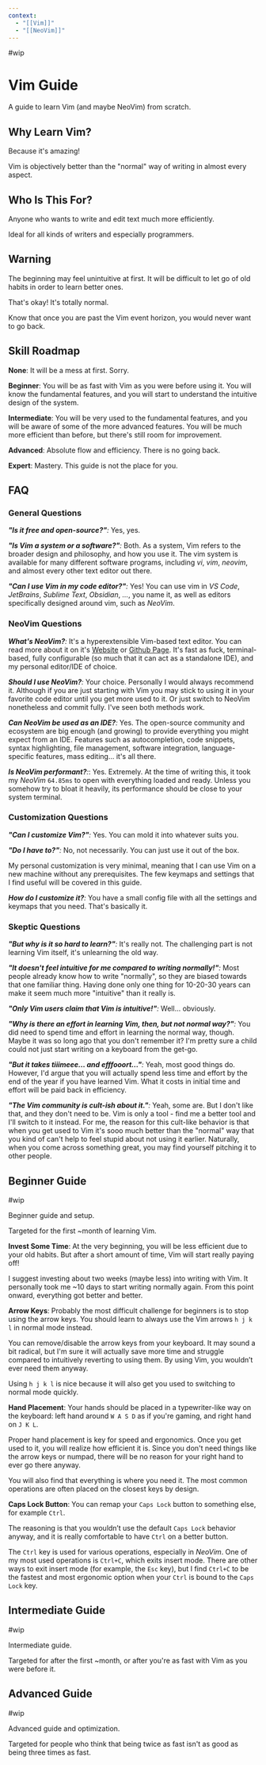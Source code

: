 ```yaml
---
context:
  - "[[Vim]]"
  - "[[NeoVim]]"
---
```


#wip

# Vim Guide

A guide to learn Vim (and maybe NeoVim) from scratch.

## Why Learn Vim?

Because it's amazing!

Vim is objectively better than the "normal" way of writing in almost every aspect.

## Who Is This For?

Anyone who wants to write and edit text much more efficiently.

Ideal for all kinds of writers and especially programmers.

## Warning

The beginning may feel unintuitive at first. It will be difficult to let go of old habits in order to learn better ones.

That's okay! It's totally normal.

Know that once you are past the Vim event horizon, you would never want to go back.

## Skill Roadmap

**None**: It will be a mess at first. Sorry.

**Beginner**: You will be as fast with Vim as you were before using it. You will know the fundamental features, and you will start to understand the intuitive design of the system.

**Intermediate**: You will be very used to the fundamental features, and you will be aware of some of the more advanced features. You will be much more efficient than before, but there's still room for improvement.

**Advanced**: Absolute flow and efficiency. There is no going back.

**Expert**: Mastery. This guide is not the place for you.

## FAQ

### General Questions

_**"Is it free and open-source?"**:_ Yes, yes.

_**"Is Vim a system or a software?"**:_ Both. As a system, Vim refers to the broader design and philosophy, and how you use it. The vim system is available for many different software programs, including _vi_, _vim_, _neovim_, and almost every other text editor out there.

_**"Can I use Vim in my code editor?"**:_ Yes! You can use vim in _VS Code_, _JetBrains_, _Sublime Text_, _Obsidian_, _..._, you name it, as well as editors specifically designed around vim, such as _NeoVim_.

### NeoVim Questions

_**What's NeoVim?**:_ It's a hyperextensible Vim-based text editor. You can read more about it on it's [Website](https://neovim.io/) or [Github Page](https://github.com/neovim/neovim). It's fast as fuck, terminal-based, fully configurable (so much that it can act as a standalone IDE), and my personal editor/IDE of choice.

_**Should I use NeoVim?**:_ Your choice. Personally I would always recommend it. Although if you are just starting with Vim you may stick to using it in your favorite code editor until you get more used to it. Or just switch to NeoVim nonetheless and commit fully. I've seen both methods work.

_**Can NeoVim be used as an IDE?**:_ Yes. The open-source community and ecosystem are big enough (and growing) to provide everything you might expect from an IDE. Features such as autocompletion, code snippets, syntax highlighting, file management, software integration, language-specific features, mass editing... it's all there.

_**Is NeoVim performant?**:_: Yes. Extremely. At the time of writing this, it took my _NeoVim_ `64.85ms` to open with everything loaded and ready. Unless you somehow try to bloat it heavily, its performance should be close to your system terminal.

### Customization Questions

_**"Can I customize Vim?"**:_ Yes. You can mold it into whatever suits you.

_**"Do I have to?"**:_ No, not necessarily. You can just use it out of the box.

My personal customization is very minimal, meaning that I can use Vim on a new machine without any prerequisites. The few keymaps and settings that I find useful will be covered in this guide.

_**How do I customize it?**:_ You have a small config file with all the settings and keymaps that you need. That's basically it.

### Skeptic Questions

_**"But why is it so hard to learn?"**:_ It's really not. The challenging part is not learning Vim itself, it's unlearning the old way.

_**"It doesn't feel intuitive for me compared to writing normally!"**:_ Most people already know how to write "normally", so they are biased towards that one familiar thing. Having done only one thing for 10-20-30 years can make it seem much more "intuitive" than it really is.

_**"Only Vim users claim that Vim is intuitive!"**:_ Well... obviously.

_**"Why is there an effort in learning Vim, then, but not normal way?"**:_ You did need to spend time and effort in learning the normal way, though. Maybe it was so long ago that you don't remember it? I'm pretty sure a child could not just start writing on a keyboard from the get-go.

_**"But it takes tiiimeee... and efffooort..."**:_ Yeah, most good things do. However, I'd argue that you will actually spend less time and effort by the end of the year if you have learned Vim. What it costs in initial time and effort will be paid back in efficiency.

_**"The Vim community is cult-ish about it."**:_ Yeah, some are. But I don't like that, and they don't need to be. Vim is only a tool - find me a better tool and I'll switch to it instead. For me, the reason for this cult-like behavior is that when you get used to Vim it's sooo much better than the "normal" way that you kind of can't help to feel stupid about not using it earlier. Naturally, when you come across something great, you may find yourself pitching it to other people.

## Beginner Guide

#wip

Beginner guide and setup.

Targeted for the first ~month of learning Vim.

**Invest Some Time**:
At the very beginning, you will be less efficient due to your old habits. But after a short amount of time, Vim will start really paying off!

I suggest investing about two weeks (maybe less) into writing with Vim. It personally took me ~10 days to start writing normally again. From this point onward, everything got better and better.

**Arrow Keys**:
Probably the most difficult challenge for beginners is to stop using the arrow keys. You should learn to always use the Vim arrows `h j k l` in normal mode instead.

You can remove/disable the arrow keys from your keyboard. It may sound a bit radical, but I'm sure it will actually save more time and struggle compared to intuitively reverting to using them. By using Vim, you wouldn’t ever need them anyway.

Using `h j k l` is nice because it will also get you used to switching to normal mode quickly.

**Hand Placement**:
Your hands should be placed in a typewriter-like way on the keyboard: left hand around `W A S D` as if you're gaming, and right hand on `J K L`.

Proper hand placement is key for speed and ergonomics. Once you get used to it, you will realize how efficient it is. Since you don't need things like the arrow keys or numpad, there will be no reason for your right hand to ever go there anyway.

You will also find that everything is where you need it. The most common operations are often placed on the closest keys by design.

**Caps Lock Button**:
You can remap your `Caps Lock` button to something else, for example `Ctrl`.

The reasoning is that you wouldn’t use the default `Caps Lock` behavior anyway, and it is really comfortable to have `Ctrl` on a better button.

The `Ctrl` key is used for various operations, especially in _NeoVim_. One of my most used operations is `Ctrl+C`, which exits insert mode. There are other ways to exit insert mode (for example, the `Esc` key), but I find `Ctrl+C` to be the fastest and most ergonomic option when your `Ctrl` is bound to the `Caps Lock` key.

## Intermediate Guide

#wip

Intermediate guide.

Targeted for after the first ~month, or after you're as fast with Vim as you were before it.

## Advanced Guide

#wip

Advanced guide and optimization.

Targeted for people who think that being twice as fast isn't as good as being three times as fast.
